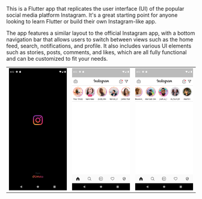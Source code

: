 This is a Flutter app that replicates the user interface (UI) of the popular social media platform Instagram. It's a great starting point for anyone looking to learn Flutter or build their own Instagram-like app.

The app features a similar layout to the official Instagram app, with a bottom navigation bar that allows users to switch between views such as the home feed, search, notifications, and profile. It also includes various UI elements such as stories, posts, comments, and likes, which are all fully functional and can be customized to fit your needs.


<table>
  <tr>
    <td><img src="splash_screen.png"></td>
    <td><img src="Home_Screen_Story_List_1.png"></td>
    <td><img src="Home_Screen_Story_List_2.png"></td>
  </tr>
</table>

